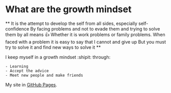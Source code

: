 # What are the growth mindset

 ** It is the attempt to develop the self from all sides, especially self-confidence
By facing problems and not to evade them and trying to solve them by all means :+1:
Whether it is work problems or family problems.
When faced with a problem it is easy to say that I cannot and give up
But you must try to solve it and find new ways to solve it **

I keep myself in a growth mindset :shipit: through:
```
- Learning 
- Accept the advice 
- Meet new people and make friends 
```

My site in [GitHub Pages](https://pages.github.com/).
